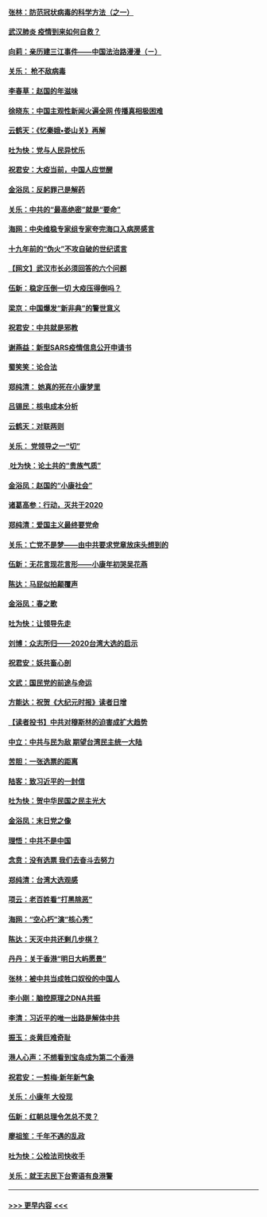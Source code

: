 #### [张林：防范冠状病毒的科学方法（之一）](../pages/nsc993/n11828618.md?t=01290955) 
#### [武汉肺炎 疫情到来如何自救？](../pages/nsc993/n11827632.md?t=01290955) 
#### [向莉：亲历建三江事件——中国法治路漫漫（ㄧ）](../pages/nsc993/n11827190.md?t=01290955) 
#### [关乐： 枪不敌病毒](../pages/nsc993/n11826746.md?t=01290955) 
#### [李春草：赵国的年滋味](../pages/nsc993/n11826321.md?t=01290955) 
#### [徐晓东：中国主观性新闻火遍全网 传播真相极困难](../pages/nsc993/n11826508.md?t=01290955) 
#### [云鹤天：《忆秦娥▪娄山关》再解](../pages/nsc993/n11824682.md?t=01290955) 
#### [吐为快：党与人民异忧乐](../pages/nsc993/n11824660.md?t=01290955) 
#### [祝君安：大疫当前，中国人应觉醒](../pages/nsc993/n11821946.md?t=01290955) 
#### [金浴凤：反躬罪己是解药](../pages/nsc993/n11820280.md?t=01290955) 
#### [关乐：中共的“最高绝密”就是“要命”](../pages/nsc993/n11816946.md?t=01290955) 
#### [海网：中央维稳专家组专家夸完海口入病房感言](../pages/nsc993/n11815138.md?t=01290955) 
#### [十九年前的“伪火”不攻自破的世纪谎言](../pages/nsc993/n11813238.md?t=01290955) 
#### [【网文】武汉市长必须回答的六个问题](../pages/nsc993/n11813848.md?t=01290955) 
#### [伍新：稳定压倒一切 大疫压得倒吗？](../pages/nsc993/n11812634.md?t=01290955) 
#### [梁京：中国爆发“新非典”的警世意义](../pages/nsc993/n11812554.md?t=01290955) 
#### [祝君安：中共就是邪教](../pages/nsc993/n11812431.md?t=01290955) 
#### [谢燕益：新型SARS疫情信息公开申请书](../pages/nsc993/n11808840.md?t=01290955) 
#### [蜀笑笑：论合法](../pages/nsc993/n11808064.md?t=01290955) 
#### [郑纯清： 她真的死在小康梦里](../pages/nsc993/n11806623.md?t=01290955) 
#### [吕锡民：核电成本分析](../pages/nsc993/n11806284.md?t=01290955) 
#### [云鹤天：对联两则](../pages/nsc993/n11805957.md?t=01290955) 
#### [关乐： 党领导之一“切”](../pages/nsc993/n11804505.md?t=01290955) 
#### [ 吐为快：论土共的“贵族气质”](../pages/nsc993/n11804490.md?t=01290955) 
#### [金浴凤：赵国的“小康社会”](../pages/nsc993/n11804452.md?t=01290955) 
#### [诸葛高参：行动，灭共于2020](../pages/nsc993/n11804120.md?t=01290955) 
#### [郑纯清：爱国主义最终要党命](../pages/nsc993/n11802197.md?t=01290955) 
#### [关乐：亡党不是梦——由中共要求党章放床头想到的](../pages/nsc993/n11802156.md?t=01290955) 
#### [伍新：无花言现花言形——小康年初哭吴花燕](../pages/nsc993/n11800044.md?t=01290955) 
#### [陈达：马屁似拍颠覆声](../pages/nsc993/n11800010.md?t=01290955) 
#### [金浴凤：春之歌](../pages/nsc993/n11797687.md?t=01290955) 
#### [吐为快：让领导先走](../pages/nsc993/n11797512.md?t=01290955) 
#### [刘博：众志所归——2020台湾大选的启示](../pages/nsc993/n11796878.md?t=01290955) 
#### [祝君安：妖共畜心剖](../pages/nsc993/n11794273.md?t=01290955) 
#### [文武：国民党的前途与命运](../pages/nsc993/n11794198.md?t=01290955) 
#### [方能达：祝贺《大纪元时报》读者日增](../pages/nsc993/n11793807.md?t=01290955) 
#### [【读者投书】中共对穆斯林的迫害成扩大趋势](../pages/nsc993/n11791371.md?t=01290955) 
#### [中立：中共与民为敌 期望台湾民主统一大陆](../pages/nsc993/n11790392.md?t=01290955) 
#### [苦胆：一张选票的距离](../pages/nsc993/n11788914.md?t=01290955) 
#### [陆客：致习近平的一封信](../pages/nsc993/n11788867.md?t=01290955) 
#### [吐为快：贺中华民国之民主光大](../pages/nsc993/n11788618.md?t=01290955) 
#### [金浴凤：末日党之像](../pages/nsc993/n11787475.md?t=01290955) 
#### [理悟：中共不是中国](../pages/nsc993/n11787463.md?t=01290955) 
#### [念贲：没有选票  我们去奋斗去努力](../pages/nsc993/n11787398.md?t=01290955) 
#### [郑纯清：台湾大选观感](../pages/nsc993/n11786210.md?t=01290955) 
#### [项云：老百姓看“打黑除恶”](../pages/nsc993/n11785398.md?t=01290955) 
#### [海网：“空心朽”演“核心秀”](../pages/nsc993/n11783874.md?t=01290955) 
#### [陈达：天灭中共还剩几步棋？](../pages/nsc993/n11783719.md?t=01290955) 
#### [丹丹：关于香港“明日大屿愿景”](../pages/nsc993/n11783273.md?t=01290955) 
#### [张林：被中共当成牲口奴役的中国人](../pages/nsc993/n11782397.md?t=01290955) 
#### [李小刚：脑控原理之DNA共振](../pages/nsc993/n11780962.md?t=01290955) 
#### [李清：习近平的唯一出路是解体中共](../pages/nsc993/n11780866.md?t=01290955) 
#### [振玉：炎黄巨难奇耻](../pages/nsc993/n11779632.md?t=01290955) 
#### [港人心声：不想看到宝岛成为第二个香港](../pages/nsc993/n11778817.md?t=01290955) 
#### [祝君安：一剪梅‧新年新气象](../pages/nsc993/n11776340.md?t=01290955) 
#### [关乐：小康年 大役现](../pages/nsc993/n11774213.md?t=01290955) 
#### [伍新：红朝总理令怎总不灵？](../pages/nsc993/n11770813.md?t=01290955) 
#### [廖祖笙：千年不遇的乱政](../pages/nsc993/n11770373.md?t=01290955) 
#### [吐为快：公检法司快收手](../pages/nsc993/n11770359.md?t=01290955) 
#### [关乐：就王志民下台寄语有良港警](../pages/nsc993/n11769903.md?t=01290955) 

----
#### [ >>> 更早内容 <<< ](../indexes/nsc993-earlier.md)
